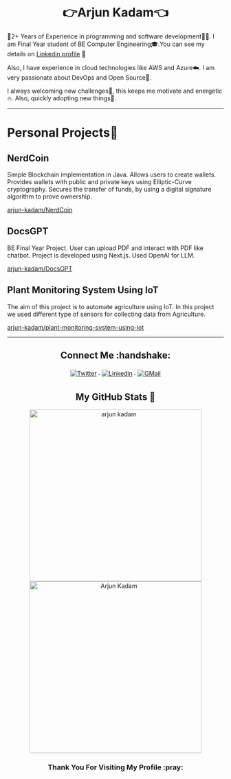  <h1 align="center">👉Arjun Kadam👈</h1>

🧠2+ Years of Experience in programming and software development🧑‍💻. I am Final Year student of BE Computer Engineering🎓.You can see my details on [Linkedin profile](https://linkedin.com/in/visual-arjun) 🤩

Also, I have experience in cloud technologies like AWS and Azure☁️. I am very passionate about DevOps and Open Source💼. <br>

I always welcoming new challenges💪, this keeps me motivate and energetic🔥. Also, quickly adopting new things📖.
<hr></hr>

# Personal Projects💫
<h2>NerdCoin</h2>
Simple Blockchain implementation in Java. Allows users to create wallets. Provides wallets with public and private keys using Elliptic-Curve cryptography. Secures the transfer of funds, by using a digital signature algorithm to prove ownership.

[arjun-kadam/NerdCoin](https://github.com/arjun-kadam/NerdCoin)

<h2>DocsGPT</h2>
BE Final Year Project. User can upload PDF and interact with PDF like chatbot. Project is developed using Next.js. Used OpenAI for LLM. 

[arjun-kadam/DocsGPT](https://github.com/arjun-kadam/DocsGPT)

<h2>Plant Monitoring System Using IoT</h2>
The aim of this project is to automate agriculture using IoT. In this project we used different type of sensors for collecting data from Agriculture.

[arjun-kadam/plant-monitoring-system-using-iot](https://github.com/arjun-kadam/plant-monitoring-system-using-iot)



<hr></hr>

<h2 align="center">Connect Me :handshake: </h2>
<p align="center">
<a href="https://twitter.com/visual_arjun47">
<img src="https://raw.githubusercontent.com/klaasnicolaas/ColoredBadges/master/svg/social/twitter.svg" alt="Twitter" style="vertical-align:top; margin:4px">
</a>
<a href="https://linkedin.com/in/visual-arjun">
<img src="https://raw.githubusercontent.com/klaasnicolaas/ColoredBadges/master/svg/social/linkedin.svg" alt="Linkedin" style="vertical-align:top; margin:4px">
</a>
<a href="mailto:arjunkadama29@gmail.com">
<img src="https://raw.githubusercontent.com/klaasnicolaas/ColoredBadges/prod/svg/social/gmail.svg" alt="GMail" style="vertical-align:top; margin:4px">
</a>
</p>

<h2 align="center">My GitHub Stats 📶</h2>


<p align="center"><img src="https://github-readme-stats.vercel.app/api?username=arjun-kadam&theme=dracula&show_icons=true" alt="arjun kadam" width="400" />
<img src="http://github-readme-streak-stats.herokuapp.com?user=arjun-kadam&theme=dracula&hide_border=false" alt ="Arjun Kadam" width="400" />
</p>

<h3 align="center">Thank You For Visiting My Profile :pray:</h3>
<!-- <p align="center"> <img src="https://github.com/arjun-kadam/arjun-kadam/blob/output/github-contribution-grid-snake.svg" width="1080" /> </p> -->

